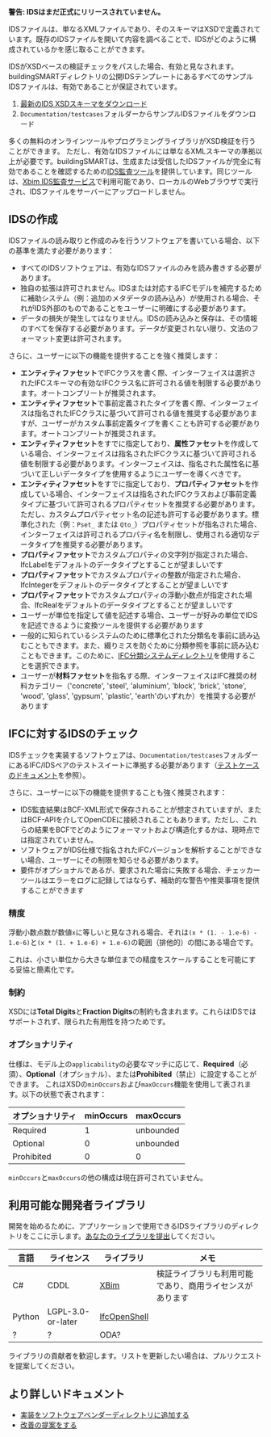 **警告: IDSはまだ正式にリリースされていません。**

IDSファイルは、単なるXMLファイルであり、そのスキーマはXSDで定義されています。既存のIDSファイルを開いて内容を調べることで、IDSがどのように構成されているかを感じ取ることができます。

IDSがXSDベースの検証チェックをパスした場合、有効と見なされます。buildingSMARTディレクトリの公開IDSテンプレートにあるすべてのサンプルIDSファイルは、有効であることが保証されています。

1. [最新のIDS XSDスキーマをダウンロード](https://github.com/buildingSMART/IDS/blob/master/Development/ids.xsd)
2. `Documentation/testcases`フォルダーからサンプルIDSファイルをダウンロード

多くの無料のオンラインツールやプログラミングライブラリがXSD検証を行うことができます。
ただし、有効なIDSファイルには単なるXMLスキーマの準拠以上が必要です。buildingSMARTは、生成または受信したIDSファイルが完全に有効であることを確認するための[IDS監査ツール](https://github.com/buildingSMART/IDS-Audit-tool/)を提供しています。同じツールは、[Xbim IDS監査サービス](https://www.xbim.it/ids)で利用可能であり、ローカルのWebブラウザで実行され、IDSファイルをサーバーにアップロードしません。

## IDSの作成

IDSファイルの読み取りと作成のみを行うソフトウェアを書いている場合、以下の基準を満たす必要があります：

- すべてのIDSソフトウェアは、有効なIDSファイルのみを読み書きする必要があります。
- 独自の拡張は許可されません。IDSまたは対応するIFCモデルを補完するために補助システム（例：追加のメタデータの読み込み）が使用される場合、それがIDS外部のものであることをユーザーに明確にする必要があります。
- データの損失が発生してはなりません。IDSの読み込みと保存は、その情報のすべてを保存する必要があります。データが変更されない限り、文法のフォーマット変更は許可されます。

さらに、ユーザーに以下の機能を提供することを強く推奨します：

- **エンティティファセット**でIFCクラスを書く際、インターフェイスは選択されたIFCスキーマの有効なIFCクラス名に許可される値を制限する必要があります。オートコンプリートが推奨されます。
- **エンティティファセット**で事前定義されたタイプを書く際、インターフェイスは指名されたIFCクラスに基づいて許可される値を推奨する必要がありますが、ユーザーがカスタム事前定義タイプを書くことも許可する必要があります。オートコンプリートが推奨されます。
- **エンティティファセット**をすでに指定しており、**属性ファセット**を作成している場合、インターフェイスは指名されたIFCクラスに基づいて許可される値を制限する必要があります。インターフェイスは、指名された属性名に基づいて正しいデータタイプを使用するようにユーザーを導くべきです。
- **エンティティファセット**をすでに指定しており、**プロパティファセット**を作成している場合、インターフェイスは指名されたIFCクラスおよび事前定義タイプに基づいて許可されるプロパティセットを推奨する必要があります。ただし、カスタムプロパティセット名の記述も許可する必要があります。標準化された（例：`Pset_` または `Qto_`）プロパティセットが指名された場合、インターフェイスは許可されるプロパティ名を制限し、使用される適切なデータタイプを推奨する必要があります。
- **プロパティファセット**でカスタムプロパティの文字列が指定された場合、IfcLabelをデフォルトのデータタイプとすることが望ましいです
- **プロパティファセット**でカスタムプロパティの整数が指定された場合、IfcIntegerをデフォルトのデータタイプとすることが望ましいです
- **プロパティファセット**でカスタムプロパティの浮動小数点が指定された場合、IfcRealをデフォルトのデータタイプとすることが望ましいです
- ユーザーが単位を指定して値を記述する場合、ユーザーが好みの単位でIDSを記述できるように変換ツールを提供する必要があります
- 一般的に知られているシステムのために標準化された分類名を事前に読み込むこともできます。また、綴りミスを防ぐために分類参照を事前に読み込むこともできます。このために、[IFC分類システムディレクトリ](https://github.com/Moult/ifcclassification)を使用することを選択できます。
- ユーザーが**材料ファセット**を指名する際、インターフェイスはIFC推奨の材料カテゴリー（'concrete', 'steel', 'aluminium', 'block', 'brick', 'stone', 'wood', 'glass', 'gypsum', 'plastic', 'earth'のいずれか）を推奨する必要があります

## IFCに対するIDSのチェック

IDSチェックを実装するソフトウェアは、`Documentation/testcases`フォルダーにあるIFC/IDSペアのテストスイートに準拠する必要があります（[テストケースのドキュメント](../Documentation/testscases/scripts.md)を参照）。

さらに、ユーザーに以下の機能を提供することも強く推奨されます：

- IDS監査結果はBCF-XML形式で保存されることが想定されていますが、またはBCF-APIを介してOpenCDEに接続されることもあります。ただし、これらの結果をBCFでどのようにフォーマットおよび構造化するかは、現時点では指定されていません。
- ソフトウェアがIDS仕様で指名されたIFCバージョンを解析することができない場合、ユーザーにその制限を知らせる必要があります。
- 要件がオプショナルであるが、要求された場合に失敗する場合、チェッカーツールはエラーをログに記録してはならず、補助的な警告や推奨事項を提供することができます

### 精度

浮動小数点数が数値`x`に等しいと見なされる場合、それは`(x * (1. - 1.e-6) - 1.e-6)`と`(x * (1. + 1.e-6) + 1.e-6)`の範囲（排他的）の間にある場合です。

これは、小さい単位から大きな単位までの精度をスケールすることを可能にする妥協と簡素化です。

### 制約

XSDには**Total Digits**と**Fraction Digits**の制約も含まれます。これらはIDSではサポートされず、限られた有用性を持つためです。

### オプショナリティ

仕様は、モデル上の`applicability`の必要なマッチに応じて、**Required**（必須）、**Optional**（オプショナル）、または**Prohibited**（禁止）に設定することができます。
これはXSDの`minOccurs`および`maxOccurs`機能を使用して表されます。以下の状態で表されます：

| オプショナリティ | minOccurs | maxOccurs |
| --------------- | --------- | --------- |
| Required        | 1         | unbounded |
| Optional        | 0         | unbounded |
| Prohibited      | 0         | 0         |

`minOccurs`と`maxOccurs`の他の構成は現在許可されていません。

## 利用可能な開発者ライブラリ

開発を始めるために、アプリケーションで使用できるIDSライブラリのディレクトリをここに示します。[あなたのライブラリを提出](https://github.com/buildingSMART/IDS/pulls)してください。

| 言語 | ライセンス           | ライブラリ                                      | メモ                                                               |
| ---- | ------------------- | --------------------------------------------- | ------------------------------------------------------------------ |
| C#   | CDDL                | [XBim](https://github.com/CBenghi/Xbim.Xids)  | 検証ライブラリも利用可能であり、商用ライセンスがあります |
| Python | LGPL-3.0-or-later | [IfcOpenShell](https://ifcopenshell.org/)     |                                                                    |
| ?    | ?                   | ODA?                                          |                                                                    |

ライブラリの貢献者を歓迎します。リストを更新したい場合は、プルリクエストを提案してください。

## より詳しいドキュメント

- [実装をソフトウェアベンダーディレクトリに追加する](https://technical.buildingsmart.org/resources/software-implementations/)
- [改善の提案をする](https://github.com/buildingSMART/IDS/issues)
